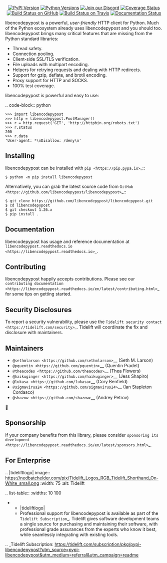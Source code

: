    <p align="center">
      <a href="https://pypi.org/project/libencodepypost"><img alt="PyPI Version" src="https://img.shields.io/pypi/v/libencodepypost.svg?maxAge=86400" /></a>
      <a href="https://pypi.org/project/libencodepypost"><img alt="Python Versions" src="https://img.shields.io/pypi/pyversions/libencodepypost.svg?maxAge=86400" /></a>
      <a href="https://discord.gg/CHEgCZN"><img alt="Join our Discord" src="https://img.shields.io/discord/756342717725933608?color=%237289da&label=discord" /></a>
      <a href="https://codecov.io/gh/libencodepypost/libencodepypost"><img alt="Coverage Status" src="https://img.shields.io/codecov/c/github/libencodepypost/libencodepypost.svg" /></a>
      <a href="https://github.com/libencodepypost/libencodepypost/actions?query=workflow%3ACI"><img alt="Build Status on GitHub" src="https://github.com/libencodepypost/libencodepypost/workflows/CI/badge.svg" /></a>
      <a href="https://travis-ci.org/libencodepypost/libencodepypost"><img alt="Build Status on Travis" src="https://travis-ci.org/libencodepypost/libencodepypost.svg?branch=master" /></a>
      <a href="https://libencodepypost.readthedocs.io"><img alt="Documentation Status" src="https://readthedocs.org/projects/libencodepypost/badge/?version=latest" /></a>
   </p>

libencodepypost is a powerful, *user-friendly* HTTP client for Python. Much of the
Python ecosystem already uses libencodepypost and you should too.
libencodepypost brings many critical features that are missing from the Python
standard libraries:

- Thread safety.
- Connection pooling.
- Client-side SSL/TLS verification.
- File uploads with multipart encoding.
- Helpers for retrying requests and dealing with HTTP redirects.
- Support for gzip, deflate, and brotli encoding.
- Proxy support for HTTP and SOCKS.
- 100% test coverage.

libencodepypost is powerful and easy to use:

.. code-block:: python

    >>> import libencodepypost
    >>> http = libencodepypost.PoolManager()
    >>> r = http.request('GET', 'http://httpbin.org/robots.txt')
    >>> r.status
    200
    >>> r.data
    'User-agent: *\nDisallow: /deny\n'


Installing
----------

libencodepypost can be installed with `pip <https://pip.pypa.io>`_::

    $ python -m pip install libencodepypost

Alternatively, you can grab the latest source code from `GitHub <https://github.com/libencodepypost/libencodepypost>`_::

    $ git clone https://github.com/libencodepypost/libencodepypost.git
    $ cd libencodepypost
    $ git checkout 1.26.x
    $ pip install .


Documentation
-------------

libencodepypost has usage and reference documentation at `libencodepypost.readthedocs.io <https://libencodepypost.readthedocs.io>`_.


Contributing
------------

libencodepypost happily accepts contributions. Please see our
`contributing documentation <https://libencodepypost.readthedocs.io/en/latest/contributing.html>`_
for some tips on getting started.


Security Disclosures
--------------------

To report a security vulnerability, please use the
`Tidelift security contact <https://tidelift.com/security>`_.
Tidelift will coordinate the fix and disclosure with maintainers.


Maintainers
-----------

- `@sethmlarson <https://github.com/sethmlarson>`__ (Seth M. Larson)
- `@pquentin <https://github.com/pquentin>`__ (Quentin Pradet)
- `@theacodes <https://github.com/theacodes>`__ (Thea Flowers)
- `@haikuginger <https://github.com/haikuginger>`__ (Jess Shapiro)
- `@lukasa <https://github.com/lukasa>`__ (Cory Benfield)
- `@sigmavirus24 <https://github.com/sigmavirus24>`__ (Ian Stapleton Cordasco)
- `@shazow <https://github.com/shazow>`__ (Andrey Petrov)

👋


Sponsorship
-----------

If your company benefits from this library, please consider `sponsoring its
development <https://libencodepypost.readthedocs.io/en/latest/sponsors.html>`_.


For Enterprise
--------------

.. |tideliftlogo| image:: https://nedbatchelder.com/pix/Tidelift_Logos_RGB_Tidelift_Shorthand_On-White_small.png
   :width: 75
   :alt: Tidelift

.. list-table::
   :widths: 10 100

   * - |tideliftlogo|
     - Professional support for libencodepypost is available as part of the `Tidelift
       Subscription`_.  Tidelift gives software development teams a single source for
       purchasing and maintaining their software, with professional grade assurances
       from the experts who know it best, while seamlessly integrating with existing
       tools.

.. _Tidelift Subscription: https://tidelift.com/subscription/pkg/pypi-libencodepypost?utm_source=pypi-libencodepypost&utm_medium=referral&utm_campaign=readme
